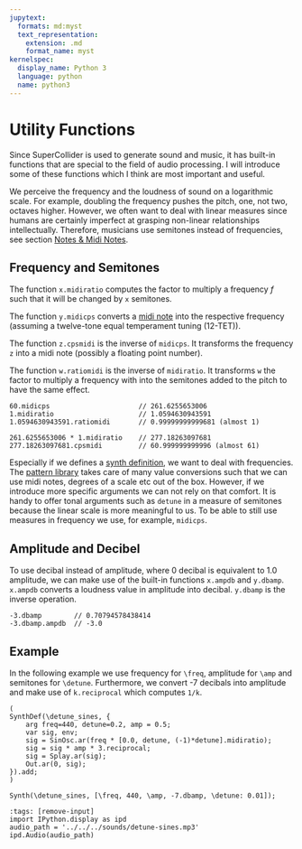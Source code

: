 ```yaml
---
jupytext:
  formats: md:myst
  text_representation:
    extension: .md
    format_name: myst
kernelspec:
  display_name: Python 3
  language: python
  name: python3
---
```


# Utility Functions

Since SuperCollider is used to generate sound and music, it has built-in functions that are special to the field of audio processing.
I will introduce some of these functions which I think are most important and useful.

We perceive the frequency and the loudness of sound on a logarithmic scale.
For example, doubling the frequency pushes the pitch, one, not two, octaves higher.
However, we often want to deal with linear measures since humans are certainly imperfect at grasping non-linear relationships intellectually.
Therefore, musicians use semitones instead of frequencies, see section [Notes & Midi Notes](sec-notes).

## Frequency and Semitones

The function ``x.midiratio`` computes the factor to multiply a frequency $f$ such that it will be changed by ``x`` semitones.

The function ``y.midicps`` converts a [midi note](sec-midi-notes) into the respective frequency (assuming a twelve-tone equal temperament tuning (12-TET)).

The function ``z.cpsmidi`` is the inverse of ``midicps``.
It transforms the frequency ``z`` into a midi note (possibly a floating point number). 

The function ``w.ratiomidi`` is the inverse of ``midiratio``.
It transforms ``w`` the factor to multiply a frequency with into the semitones added to the pitch to have the same effect.

```isc
60.midicps                      // 261.6255653006
1.midiratio                     // 1.0594630943591
1.0594630943591.ratiomidi       // 0.99999999999681 (almost 1)

261.6255653006 * 1.midiratio    // 277.18263097681
277.18263097681.cpsmidi         // 60.999999999996 (almost 61)
```

Especially if we defines a [synth definition](sec-synths), we want to deal with frequencies.
The [pattern library](sec-playing-events) takes care of many value conversions such that we can use midi notes, degrees of a scale etc out of the box.
However, if we introduce more specific arguments we can not rely on that comfort.
It is handy to offer tonal arguments such as ``detune`` in a measure of semitones because the linear scale is more meaningful to us.
To be able to still use measures in frequency we use, for example, ``midicps``.

## Amplitude and Decibel

To use decibal instead of amplitude, where 0 decibal is equivalent to 1.0 amplitude, we can make use of the built-in functions ``x.ampdb`` and ``y.dbamp``.
``x.ampdb`` converts a loudness value in amplitude into decibal.
``y.dbamp`` is the inverse operation.

```isc
-3.dbamp        // 0.70794578438414
-3.dbamp.ampdb  // -3.0
```

## Example

In the following example we use frequency for ``\freq``, amplitude for ``\amp`` and semitones for ``\detune``.
Furthermore, we convert -7 decibals into amplitude and make use of ``k.reciprocal`` which computes ``1/k``.

```isc
(
SynthDef(\detune_sines, {
    arg freq=440, detune=0.2, amp = 0.5;
    var sig, env;
    sig = SinOsc.ar(freq * [0.0, detune, (-1)*detune].midiratio);
    sig = sig * amp * 3.reciprocal;
    sig = Splay.ar(sig);
    Out.ar(0, sig);	
}).add;
)

Synth(\detune_sines, [\freq, 440, \amp, -7.dbamp, \detune: 0.01]);
```

```{code-cell} python3
:tags: [remove-input]
import IPython.display as ipd
audio_path = '../../../sounds/detune-sines.mp3'
ipd.Audio(audio_path)
```